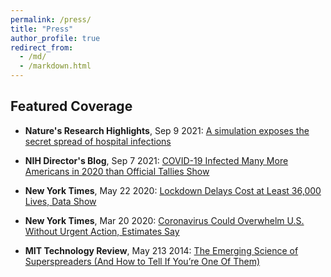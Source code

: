 ```yaml
---
permalink: /press/
title: "Press"
author_profile: true
redirect_from: 
  - /md/
  - /markdown.html
---
```


## Featured Coverage

- **Nature's Research Highlights**, Sep 9 2021: [A simulation exposes the secret spread of hospital infections](https://www.nature.com/articles/d41586-021-02466-x)

- **NIH Director's Blog**, Sep 7 2021: [COVID-19 Infected Many More Americans in 2020 than Official Tallies Show](https://directorsblog.nih.gov/2021/09/07/covid-19-infected-many-more-americans-in-2020-than-official-tallies-show/)

- **New York Times**, May 22 2020: [Lockdown Delays Cost at Least 36,000 Lives, Data Show](https://www.nytimes.com/2020/05/20/us/coronavirus-distancing-deaths.html)

- **New York Times**, Mar 20 2020: [Coronavirus Could Overwhelm U.S. Without Urgent Action, Estimates Say](https://www.nytimes.com/interactive/2020/03/20/us/coronavirus-model-us-outbreak.html)

- **MIT Technology Review**, May 213 2014: [The Emerging Science of Superspreaders (And How to Tell If You’re One Of Them)](https://www.technologyreview.com/2014/05/13/13350/the-emerging-science-of-superspreaders-and-how-to-tell-if-youre-one-of-them/)
